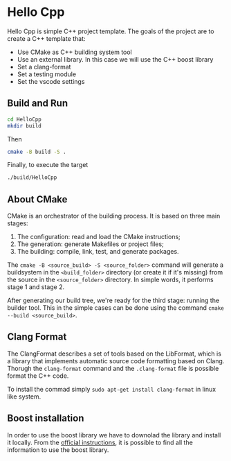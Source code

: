 # Hello Cpp

Hello Cpp is simple C++ project template. The goals of the project are to create a C++ template that:

- Use CMake as C++ building system tool
- Use an external library. In this case we will use the C++ boost library
- Set a clang-format
- Set a testing module
- Set the vscode settings

## Build and Run

```bash
cd HelloCpp
mkdir build
```

Then

```bash
cmake -B build -S .
```

Finally, to execute the target

```bash
./build/HelloCpp
```

## About CMake

CMake is an orchestrator of the building process. It is based on three main stages:

1. The configuration: read and load the CMake instructions;
2. The generation: generate Makefiles or project files;
3. The building: compile, link, test, and generate packages.

The `cmake -B <source_build> -S <source_folder>` command will generate a buildsystem in the `<build_folder>` directory (or create it if it's missing) from the source in the `<source_folder>` directory. In simple words, it performs stage 1 and stage 2.

After generating our build tree, we're ready for the third stage: running the builder tool. This in the simple cases can be done using the command `cmake --build <source_build>`.

## Clang Format

The ClangFormat describes a set of tools based on the LibFormat, which is a library that implements automatic source code formatting based on Clang. Thorugh the `clang-format` command and the `.clang-format` file is possible format the C++ code.

To install the commad simply `sudo apt-get install clang-format` in linux like system.

## Boost installation

In order to use the boost library we have to downolad the library and install it locally. From the [official instructions](https://www.boost.org/doc/libs/1_84_0/more/getting_started/unix-variants.html), it is possible to find all the information to use the boost library.
